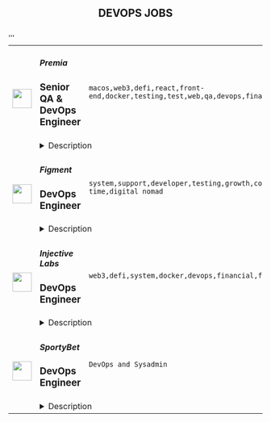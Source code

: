 <div align="center"><h2>DEVOPS JOBS</h2></div><table><tr>
                <td width="100" height="100" rowspan="2">
                    <img src="https://remoteok.com/assets/img/jobs/012c1505cd2cc2f3fd85a979193292a91677614405.png" width="38px" height="auto">
                </td>
                <td width="300">
                    <h5>Premia</h5>
                    <h3>Senior QA & DevOps Engineer</h3>
                </td>
                <td width="300">
                    <code>macos,web3,defi,react,front-end,docker,testing,test,web,qa,devops,financial,cloud,senior,operations,analytics,engineer</code>
                </td>
                <td width="200">
                <text>12 days ago</text>
                </td>
                <td width="100" rowspan="2">
                <a href="https://remoteOK.com/remote-jobs/remote-senior-qa-devops-engineer-premia-201650" align="right" target="_blank">Apply</a>
                </td>
            </tr>
            <tr>
                <td colspan="3">
                <details><summary>Description</summary>
                <p><b>Senior QA &amp; DevOps Engineer (Remote)</b></p><p><br></p><p>Premia is a decentralized options platform connecting traders and liquidity providers of all backgrounds.  Offering non-custodial options to hedge, speculate, or earn yield on your digital assets.&nbsp; Premia offers first of its kind automated market maker solutions in the DeFi space for Options Contracts through our use of Smart Liquidity Pools and Dynamic Pricing.&nbsp; Premia enables best-in-class pricing based on market volatility, providing fully-featured peer-to-pool trading and capital efficiency to DeFi options.</p><p>&nbsp;</p><p>We are one of the smallest and most impactful teams in crypto. We are a globally distributed organization, with all positions being fully remote.</p><p>&nbsp;</p><p>Weâre looking for a passionate, self-motivated engineer to help us build the next generation of financial products. As a dedicated Development Operations hire, you will gain ownership over our existing suite of web products, as well as the ability to influence the creation, design, and execution of future products. You will be responsible for ensuring a consistent, high-quality user experience across trading interfaces, data-heavy analytics pages, documentation portals, subgraph on <a href="https://thegraph.com/explorer" class="postings-link">The Graph</a> and more.</p><p><br></p><p><b>Who are you?</b></p><p><br></p><p><span style="font-size: 11pt">A senior-level quality assurance or testing engineer with a focus on web applications who is also a crypto-native.&nbsp;</span></p><p><br></p><p><span style="font-size: 11pt">You have extensive experience designing and executing manual and automated tests. You&nbsp;are proficient with Javascript/Typescript, </span><a href="http://React.js" style="font-size: 11pt" class="postings-link">React.js</a><span style="font-size: 11pt">, testing libraries such as Jest/Mocha, automated front-end testing tools like Playwright/Puppeteer, and CI/CD tools such as Jenkins/Github Actions.</span></p><p><br></p><p><span style="font-size: 11pt">You have experience and are culturally aligned with fast-moving small teams. You have worked at remote (globally distributed) startups before. You are self-driven, are comfortable wearing many hats and can ship patches and features swiftly when needed. You can identify company priorities, own them, and iterate quickly to ship the best solution.</span></p><p><span style="font-size: 11pt">You can write and speak fluent English and have great communication skills.</span></p><p><br></p><p><b>Responsibilities</b></p><p>As a Senior QA + DevOps Engineer you will work with the Front-end team to: </p><p>-Create and document automated and manual test plans and procedures </p><p>-Configure and set up testing environments </p><p>-Implement, run, and monitor automated tests </p><p>-Help polish our development cycle </p><p>-Continuously improve our existing CI/CD pipelines </p><p>-Write scripts in the language of your choice that can help us improve the QA process</p><p><br></p><p><b>Requirements</b></p><p><span style="font-size: 14.6667px">-</span><span style="font-size: 11pt">At least 3 years of React + QA experience</span></p><p><span style="font-size: 14.6667px">-</span><span style="font-size: 11pt">Passion for web3 / DeFi</span></p><p><span style="font-size: 14.6667px">-</span><span style="font-size: 11pt">Extensive experience in designing and executing manual and automated tests</span></p><p><span style="font-size: 14.6667px">-</span><span style="font-size: 11pt">Extensive experience with </span><b style="font-size: 11pt">JS/TS + React</b></p><p><span style="font-size: 14.6667px">-</span><span style="font-size: 11pt">Extensive experience with automation tools (</span><b style="font-size: 11pt">Playwright</b><span style="font-size: 11pt">&nbsp;</span><span style="font-size: 14.6667px">preferred</span><span style="font-size: 11pt">)</span></p><p><span style="font-size: 14.6667px">-</span><span style="font-size: 11pt">Experience with CI/CD tools (</span><b style="font-size: 11pt">Github Actions</b><span style="font-size: 11pt">&nbsp;</span><span style="font-size: 14.6667px">preferred</span><span style="font-size: 11pt">)</span></p><p><span style="font-size: 14.6667px">-</span><span style="font-size: 11pt">Fluent with different operating systems (Linux, MacOS etc.)</span></p><p><span style="font-size: 14.6667px">-</span><span style="font-size: 11pt">An entrepreneurial nature, willing to take ownership and work in areas beyond your comfort zone</span></p><p><span style="font-size: 14.6667px">-</span><span style="font-size: 11pt">Excellent communication &amp; Escalation Habits</span></p><p><span style="font-size: 14.6667px">-</span><span style="font-size: 11pt">(Nice to have) Previous experience with </span><a href="http://web3.js" style="font-size: 11pt" class="postings-link">web3.js</a><span style="font-size: 11pt"> or </span><a href="http://ethers.js" style="font-size: 11pt" class="postings-link">ethers.js</a><span style="font-size: 11pt"> libraries.</span></p><p><span style="font-size: 14.6667px">-</span><span style="font-size: 11pt">(Nice to have) Cloud infrastructure / Docker experience </span></p>\n<p><p><br></p></p>\n<p><b>Benefits</b></p><p>Work from anywhere (Remote first), Flexible working hours, Flexible vacation policy, Competitive Salary + Token bonus (portion or all can be paid in Crypto).&nbsp; Premia is committed to a diverse and inclusive workplace and is an equal opportunity employer. We do not discriminate on the basis of race, national origin, gender, gender identity, sexual orientation, protected veteran status, disability, age, or other legally protected status.</p><p><br></p><p>Premia welcomes all qualified persons to apply. Compensation will be competitive and commensurate with experience. This is a full time role.</p><p><br></p><p>To find out more you can view their website at <a href="https://premia.finance/" class="postings-link">https://premia.finance/</a></p><br/><br/>Please mention the word **COOPERATIVE** and tag RMzQuODIuMTUxLjY= when applying to show you read the job post completely (#RMzQuODIuMTUxLjY=). This is a beta feature to avoid spam applicants. Companies can search these words to find applicants that read this and see they're human.
                </details>
                </td>
            </tr>,<tr>
                <td width="100" height="100" rowspan="2">
                    <img src="https://remoteok.com/assets/img/jobs/9ff7b91b4306342ca183b10e79ebf39d1677654998.peg" width="38px" height="auto">
                </td>
                <td width="300">
                    <h5>Figment</h5>
                    <h3>DevOps Engineer</h3>
                </td>
                <td width="300">
                    <code>system,support,developer,testing,growth,code,web,devops,node,management,lead,sales,health,engineer,full-time,digital nomad</code>
                </td>
                <td width="200">
                <text>12 days ago</text>
                </td>
                <td width="100" rowspan="2">
                <a href="https://remoteOK.com/remote-jobs/remote-devops-engineer-figment-201896" align="right" target="_blank">Apply</a>
                </td>
            </tr>
            <tr>
                <td colspan="3">
                <details><summary>Description</summary>
                <div class="content-intro"><p>At <a href="https://www.figment.io" target="_blank" rel="noopener noreferrer nofollow">Figment</a>, our mission is to create an Internet that is truly decentralized where users can freely interact, share, collaborate, and exchange goods and services in a trustless environment. We offer staking, middleware, and application layer solutions for token holders and developers investing in and building on Web 3 technologies. Together, we can build a better Internet.</p></div><p>We are seeking a versatile DevOps Engineer to help automate our infrastructure with Infrastructure as Code and help support our developers with a premium self service development experience.</p>
<p>This is a full-time remote position, with team members in North America and Europe.</p>
<p>Maintain and build a scalable infrastructure for a very fast growing company.</p>
<p>You will report to the Platform Team Lead and work with a group of DevOps generalists. Itâs critical that you are comfortable working in an unstructured environment, dealing with uncertainty, minimal direction, and working across a range of projects.</p>
<p><strong>Responsibilities/Duties</strong></p>
<ul>
<li>Help build and maintain deployment pipelines</li>
<li>Build E2E testing environments</li>
<li>Help developers productionize their applications</li>
<li>Deployment automation with Kubernetes and Helm</li>
<li>Maintain and manage infrastructure as code using Terraform</li>
<li>Configuration Management with Ansible.</li>
<li>Networking and VPN configuration</li>
<li>Experience with GCP and AWS</li>
</ul>
<p><strong>Qualifications</strong></p>
<ul>
<li>Experience working in high uptime 24/7 environments</li>
<li>In depth prior work with automation and configuration management</li>
<li>Significant experience with one or more common system administration scripting languages</li>
<li>Networking fundamentals</li>
<li>Security best practices</li>
</ul>
<hr>
<p>One of Figmentâs core principles is âMaking the Invisible Visibleâ - ensuring transparency and information sharing in all communication. Figment is committed to transparency regarding pay, benefits, and other compensation types for all internal roles as well as all roles being hired for.</p>
<p><strong>Base Salary:</strong> The US base salary range for this position is $100,00 to $130,000 USD. The Canadian base salary range for this position is $100,00 to $130,000 CAD. This range reflects base salary only, and does not include additional compensation or benefits. <em>For candidates in other countries, the pay range will be disclosed upon your first interview with Figment (being a globally remote company, the list of salary ranges would simply be too long to note here!).</em> The range displayed reflects the minimum and maximum range for a new hire across all of the US. A candidateâs specific pay within the range will be determined by various factors including job-related skills, relevant education, and training.</p>
<p><strong>Benefits:</strong> All employees of Figment receive the following competitive benefits. <em>For candidates beyond Canada and the US, benefits will be outlined during your first interview with Figment.</em></p>
<ul>
<li>100% remote-first environment, with co-working spaces in our employee âhubsâ across the globe for those who enjoy a hybrid model</li>
<li>4 weeks of PTO that kick in day one, with an additional 1 week of flex days</li>
<li>Extended company-paid health benefits that kick in day one</li>
<li>Best in class parental leave and flexible arrangements </li>
<li>A home office stipend to create a space that you enjoy working in</li>
<li>Monthly Wifi reimbursement</li>
<li>A yearly Learning & Development budget</li>
<li>401K (US) or RRSP match (Canada)</li>
<li>Stock Options in the company</li>
<li>Competitive bonus (based on company performance) that is distributed quarterly - we believe that the companyâs success should be shared with our employees often
<ul>
<li>For roles listed within the Sales Department, there is instead a competitive commissions structure which will be outlined during your first interview with Figment</li>
</ul>
</li>
<li>Annual onsite company gatherings and retreats to inspire team bonding, collaboration, and fun!</li>
<li>A culture of honesty, professionalism and risk taking in a high-growth environment</li>
</ul><div class="content-conclusion">
<p><strong>About Figment</strong></p>
<p><span style="font-weight:400;">At Figment, our mission is to support the adoption, growth and long term success of the Web 3 ecosystem. This is Figmentâs unique approach: we make it simple to build on the next generation of blockchain technology.</span></p>
<p><span style="font-weight:400;">We provide enterprise grade node and staking infrastructure and developer tools while also actively participating in community & governance.</span></p>
</div><br/><br/>Please mention the word **HONOR** and tag RMzQuODIuMTUxLjY= when applying to show you read the job post completely (#RMzQuODIuMTUxLjY=). This is a beta feature to avoid spam applicants. Companies can search these words to find applicants that read this and see they're human.
                </details>
                </td>
            </tr>,<tr>
                <td width="100" height="100" rowspan="2">
                    <img src="https://remoteok.com/assets/img/jobs/3e737dbf15ad23f42ecf9e3f166739f41677568520.peg" width="38px" height="auto">
                </td>
                <td width="300">
                    <h5>Injective Labs</h5>
                    <h3>DevOps Engineer</h3>
                </td>
                <td width="300">
                    <code>web3,defi,system,docker,devops,financial,finance,cloud,engineer,linux</code>
                </td>
                <td width="200">
                <text>13 days ago</text>
                </td>
                <td width="100" rowspan="2">
                <a href="https://remoteOK.com/remote-jobs/remote-devops-engineer-injective-labs-201389" align="right" target="_blank">Apply</a>
                </td>
            </tr>
            <tr>
                <td colspan="3">
                <details><summary>Description</summary>
                <h3><b>About Injective Labs</b></h3><p>Injective Labs is trailblazing a new dawn for Web3 enabled finance. We are the core contributors to Injective, one of the fastest growing blockchains in the industry. Injective provides an interoperable smart contracts platform that is optimized for building decentralized finance applications. Interoperability is at the core of Injective, which is natively integrated with chains such as Ethereum, Cosmos and Solana. Developers can rapidly launch premier financial applications suited for mass adoption using Injectiveâs infrastructure and specialized DeFi primitives such as the worldâs first fully on-chain order book.Our team has decades of experience spearheading the largest financial institutions and tech organizations. Injective is incubated by Binance and is backed by leading firms such as Jump Crypto, Pantera and Mark Cuban.</p><p></p><h3><b>About the role:</b></h3><p>Injective Labs is seeking an experienced DevOps Engineer to join the team. The ideal candidate will bring extensive know-how and insights of how to ensure Injectiveâs infrastructure meets the ever growing usage demand. The ideal candidate is passionate about blockchain, DeFi and disrupting the status quo.</p><p></p><h3><b>Responsibilities:</b></h3><br><ul>
<li align="left">Maintain and ensure infrastructure availability and system performance</li>
<li align="left">Optimize system and scalability</li>
<li align="left">Response to incidents and identify potential issues in a timely manner</li>
<li align="left">Deploy and operate Kubernetes cluster</li>
</ul><br><h3><b>Who you are:</b></h3><br><ul>
<li align="left">3+ years of DevOps Engineer experience</li>
<li align="left">Strong cloud platforms experience (AWS, GPC, Azure Cloud)</li>
<li align="left">Ethereum, Tendermint, Cosmos blockchain experience is a plus</li>
<li align="left">Must be fluent and experienced operating production-quality Kubernetes clusters, experience in large-scale cluster operation is a plus.</li>
<li align="left">Experienced in deploying, operating, monitoring, optimizing and troubleshooting large scale infrastructure.</li>
<li align="left">Experience with Docker runtime, Linux kernel is a plus.</li>
<li align="left">Strong understanding of Continuous Integration (CI) and Continuous Deployment (CD).</li>
</ul><p>As an equal opportunity employer we donât tolerate discrimination or harassment of any kind. Whether thatâs based on race, ethnicity, age, gender identity, citizenship, religion, sexual orientation, disability, pregnancy, veteran status or any other protected characteristic as outlined by federal, state or local laws.</p><br/><br/>Please mention the word **DEGINIFIED** and tag RMzQuODIuMTUxLjY= when applying to show you read the job post completely (#RMzQuODIuMTUxLjY=). This is a beta feature to avoid spam applicants. Companies can search these words to find applicants that read this and see they're human.
                </details>
                </td>
            </tr>,<tr>
                <td width="100" height="100" rowspan="2">
                    <img src="https://wwr-pro.s3.amazonaws.com/logos/0066/9171/logo.gif" width="38px" height="auto">
                </td>
                <td width="300">
                    <h5>SportyBet</h5>
                    <h3> DevOps Engineer</h3>
                </td>
                <td width="300">
                    <code>DevOps and Sysadmin</code>
                </td>
                <td width="200">
                <text>39 days ago</text>
                </td>
                <td width="100" rowspan="2">
                <a href="https://weworkremotely.com/remote-jobs/sportybet-devops-engineer" align="right" target="_blank">Apply</a>
                </td>
            </tr>
            <tr>
                <td colspan="3">
                <details><summary>Description</summary>
                <img src="https://we-work-remotely.imgix.net/logos/0066/9171/logo.gif?ixlib=rails-4.0.0&w=50&h=50&dpr=2&fit=fill&auto=compress" />

<p>
  <strong>Headquarters:</strong> London
    <br /><strong>URL:</strong> <a href="https://sportybet.com">https://sportybet.com</a>
</p>

<div>Sporty's sites are some of the most popular on the internet, consistently staying in Alexa's list of top websites for the countries they operate in</div><div><br></div><div>We spend millions per year on our infrastructure in order to support millions of users across more than 20 countries. Our DevOps Engineers play a key role in ensuring the smooth operation of the site, as well as setting up new infrastructure for greenfield projects and geographic expansion. <br><br>In support of our global expansion and due to increased demands on our platforms we're building a remote Devops and Site Reliability Team </div><div>
<br><br>
</div><div>
<strong>Who We Are<br></strong><br>
</div><div><br></div><div>Sporty Group is a consumer internet and technology business with an unrivalled sports media, gaming, social, and fintech platform which serves millions of daily active users across the globe via technology and operations hubs across more than 10 countries and 3 continents.</div><div><br></div><div>The recipe for our success is to discover intelligent and energetic people, who are passionate about our products and serving our users, and attract and retain them with a dynamic and flexible work life which empowers them to create value and rewards them generously based upon their contribution.</div><div><br></div><div>We have already built a capable and proven team of 300+ high achievers from a diverse set of backgrounds  and we are looking for more talented individuals to drive further growth and contribute to the innovation, creativity and hard work that currently serves our users further via their grit and innovation.</div><div>
<br><br>
</div><div>
<strong>Our Stack<br></strong><br>
</div><div><br></div><div>Languages: Java / Spring Boot, TypeScript / VueJS</div><div>Cloud Libraries: Netflix Eureka, Netflix Ribbon, Feign, Netflix Zuul</div><div>Database: MySQL, Oracle, Mybatis, Druid</div><div>Cache: Redisson, ElastiCache, Redis</div><div>MQ:  Apache RocketMQ</div><div>Tasking:  Elastic Job</div><div>Server: Netty</div><div>LoadBalance &amp; Proxy: Nginx</div><div>Virtualization: Docker, Kubernetes, Rancher</div><div>Computing &amp; Storage: AWS EC2, VPC, AWS Lambda, EBS, S3</div><div>Maintenance: AWS Opsworks, Salt, Chef</div><div>CI/CD: Drone, AWS Codepipeline, Jenkins</div><div>Monitoring: Grafana, Prometheus, AWS Cloudwatch</div><div>Logging: ELK, Rsyslog, Log4j2</div><div>CDN: Cloudflare</div><div><br></div><div>
<br><strong>Responsibilities<br></strong><br>
</div><div><br></div><div>Work with a team of DevOps and DBA professionals</div><div><br></div><div>Improve existing infrastructure and processes in the 6 countries we’re currently deployed in as well as streamlining processes deploy to new countries in the future</div><div><br></div><div>Holistically improve all aspects of our DevOps infrastructure including: reducing costs; streamlining environment provisioning; lowering response times and incorporating the latest techniques and technologies</div><div><br></div><div>Monitor and maintain the existing cloud infrastructure via autoscaling, automated alerts, and OpsWork and Grafana dashboards</div><div><br></div><div>Take ownership and responsibility for our cloud operation activities</div><div><br></div><div>Liaise with external security agencies for annual audits as well as perform our own internal security sweeps</div><div><br></div><div>Aid in reconfiguring existing architecture to allow for rapid deployments to new countries</div><div><br></div><div>Mentoring less experienced team members </div><div><br></div><div>
<br><strong>Requirements<br></strong><br>
</div><div><br></div><div>3+ years DevOps experience</div><div><br></div><div>Experience independently leading the planning and deployment of a project</div><div><br></div><div>Experienced with cloud platforms, especially AWS, including solid knowledge of how to utilise cloud resources to fulfil the demand from other teams and production</div><div><br></div><div>A sound understanding of modern Micro Services and Service Mesh concepts</div><div><br></div><div>Experience managing Kubernetes, including CI / CD with Kubernetes</div><div><br></div><div>Solid networking knowledge, especially the TCP / IP stack and HTTP protocol</div><div><br></div><div>A strong understanding of cache, including CDN, HTTP cache, Redis / Memcached</div><div><br></div><div>Excellent troubleshooting skills, including Linux OS issue diagnosis and OS parameter optimisation, JVM optimisation would be highly advantageous</div><div><br></div><div>
<br><br><strong>Interview Process</strong>
</div><div><br></div><ul>
<li>HackerRank Test </li>
<li>Remote interview with 2 Engineers + Lead or Director</li>
<li>24-72 hour feedback loops throughout process </li>
</ul><div><br></div><div>
<strong>Benefits<br></strong><br>
</div><ul>
<li>Quarterly and flash bonuses</li>
<li>Flexible working hours</li>
<li>Top-of-the-line equipment</li>
<li>Education allowance</li>
<li>Referral bonuses</li>
<li>28 days paid annual leave</li>
<li>Annual company retreat - we all went to Dubai in 2022 and are planning 2 more retreats for 2023!</li>
<li>Highly talented, dependable co-workers in a global, multicultural organisation</li>
<li>We score 100% on The Joel Test</li>
<li>Our teams are small enough for you to be impactful</li>
<li>Our business is globally established and successful, offering stability and security to our Team Members</li>
</ul>

<p><strong>To apply:</strong> <a href="https://weworkremotely.com/remote-jobs/sportybet-devops-engineer">https://weworkremotely.com/remote-jobs/sportybet-devops-engineer</a></p>

                </details>
                </td>
            </tr>,<tr>
                <td width="100" height="100" rowspan="2">
                    <img src="https://weworkremotely.com/assets/IsotypeV2-1ebe3dd57673f3e8d02b7490bc0faaef55d6a95d3a4aaf17298bd3ed503ae7fe.svg" width="38px" height="auto">
                </td>
                <td width="300">
                    <h5>Proxify AB</h5>
                    <h3> Senior DevOps Engineer</h3>
                </td>
                <td width="300">
                    <code>DevOps and Sysadmin</code>
                </td>
                <td width="200">
                <text>157 days ago</text>
                </td>
                <td width="100" rowspan="2">
                <a href="https://weworkremotely.com/remote-jobs/proxify-ab-senior-devops-engineer" align="right" target="_blank">Apply</a>
                </td>
            </tr>
            <tr>
                <td colspan="3">
                <details><summary>Description</summary>
                

<p>
  <strong>Headquarters:</strong> Sweden
    <br /><strong>URL:</strong> <a href="http://career.proxify.io">http://career.proxify.io</a>
</p>

<div><strong>The Role:</strong></div><div>We are searching for a Senior DevOps Engineer. You can be a perfect candidate if you are growth-oriented, you take pleasure in your work, and you enjoy working on new ideas to develop exciting products. By joining Proxify, you will get considerable opportunities to work with leading brands and amazing startups to build their next product and growth features. </div><div><br></div><div><strong>What we are looking for:</strong></div><div><br></div><ul>
<li>You have +4 years of solid development experience as a DevOps Engineer;</li>
<li>You have +3 years of experience in Azure Cloud and Kubernetes;</li>
<li>You have good understanding of operating, monitoring, and documenting cloud solutions;</li>
<li>Responsible and able to work with minimal supervision;</li>
<li>Upper-intermediate English level;</li>
<li>You can communicate well with both technical and non-technical clients.</li>
</ul><div>
<strong><br>Nice-to-have:</strong> <br><br>
</div><ul>
<li>Timezone: CET (+/- 3 hours);</li>
<li>Azure certifications in Cloud development and architecture would be a plus.</li>
</ul><div>
<strong><br>Responsibilities:<br></strong><br>
</div><ul>
<li>Set up and maintain local development and test environments (based on containers and similar technologies);</li>
<li>Set up CI/CD pipelines, including build processes for container images and delivery to container registries;</li>
<li>Planning and setting up automated updates to AKS (Azure Kubernetes Service) and surrounding infrastructure components;</li>
<li>Continued setup and improvement of Cloud infrastructure to support new cloud-native solutions;</li>
<li>Collaborate with the stakeholders.</li>
</ul><div>
<strong>What we offer:<br></strong>💻 <strong>100% remote work</strong>: Work from anywhere.<br>👌🏻 <strong>Flexibility</strong>: The ability to change the project to another one.<br>💵 <strong>Financial growth</strong>: Competitive compensation and performance-based increases.<br>🧘🏻‍♂️ <strong>Freedom</strong>: Very flexible working schedule<br>.🚀 <strong>360-degree growth</strong>: Opportunities for professional development and personal growth.</div><div>
<br><br>
</div><div><strong>Your benefits with Proxify:</strong></div><ul>
<li>
<strong>Be part of the Proxify community</strong>: Network with like-minded and enthusiastic individuals to make a difference. </li>
<li>
<strong>Make an impact</strong>: You get the opportunity to work on projects that inspire you and add value to your career.</li>
<li>
<strong>Transparency</strong>: Contracts with transparency in earnings and working hours.</li>
<li>
<strong>Save your time</strong>: Fast and efficient hiring process to match you with the project of your preference.</li>
<li>
<strong>Ownership: </strong>Take ownership of your work and enjoy more freedom in your career.</li>
</ul><div>
<br><br><br>
</div>

<p><strong>To apply:</strong> <a href="https://weworkremotely.com/remote-jobs/proxify-ab-senior-devops-engineer">https://weworkremotely.com/remote-jobs/proxify-ab-senior-devops-engineer</a></p>

                </details>
                </td>
            </tr>,<tr>
                <td width="100" height="100" rowspan="2">
                    <img src="https://pbs.twimg.com/profile_images/966759182589308928/s5rZXoWk_400x400.jpg" width="38px" height="auto">
                </td>
                <td width="300">
                    <h5>Status</h5>
                    <h3>DevOps Engineer (Infra)</h3>
                </td>
                <td width="300">
                    <code></code>
                </td>
                <td width="200">
                <text>0 days ago</text>
                </td>
                <td width="100" rowspan="2">
                <a href="https://boards.greenhouse.io/embed/job_app?for=status72&token=4864237&b=https%3A%2F%2Fjobs.status.im%2F" align="right" target="_blank">Apply</a>
                </td>
            </tr>
            <tr>
                <td colspan="3">
                <details><summary>Description</summary>
                
    <div class="content-intro"><p style="text-align: justify;"><strong>About Status</strong></p>
<p style="text-align: justify;"><span style="font-weight: 400;">Status is building the tools and infrastructure for the advancement of a secure, private, and open web3.&nbsp;</span></p>
<p style="text-align: justify;"><span style="font-weight: 400;">With the high level goals of preserving the right to privacy, mitigating the risk of censorship, and promoting economic trade in a transparent, open manner, Status is building a community where anyone is welcome to join and contribute.</span></p>
<p style="text-align: justify;"><span style="font-weight: 400;">As an organization, Status seeks to push the web3 ecosystem forward through research, creation of developer tools, and support of the open source community.&nbsp;</span></p>
<p style="text-align: justify;"><span style="font-weight: 400;">As a product, Status is an open source, Ethereum-based app that gives users the power to chat, transact, and access a revolutionary world of DApps on the decentralized web. But Status is also building foundational infrastructure for the whole Ethereum ecosystem, including the Nimbus ETH 1.0 and 2.0 clients, the Keycard hardware wallet, and the Waku messaging protocol (a continuation of Whisper).</span></p>
<p style="text-align: justify;"><span style="font-weight: 400;">As a team, Status has been completely distributed since inception.&nbsp; Our team is currently 150+ core contributors strong, and welcomes a growing number of community members from all walks of life, scattered all around the globe.&nbsp;</span></p>
<p style="text-align: justify;"><span style="font-weight: 400;">We care deeply about open source, and our organizational structure has minimal hierarchy and no fixed work hours. We believe in working with a high degree of autonomy while supporting the organization's priorities.</span></p></div>

    <p>&nbsp;</p>
<p><strong>About Codex</strong></p>
<p><span style="font-weight: 400;">We are a diverse team of experienced researchers and engineers scattered around the world working at the intersection of P2P networks and bleeding-edge Zero Knowledge technology. We’re building the next generation storage engine that attempts to “untie the knot” of incentivized storage. Our goal is to deliver a more advanced decentralized storage protocol that pushes the state of the art of decentralized storage solutions forward. <br><br>We’re looking for an experienced DevOps Engineer with a strong industry background in all aspects of DevOps and related tasks.</span></p>
<p><span style="font-weight: 400;">https://codex.storage/</span></p>
<p>&nbsp;</p>
<p><strong>The role</strong></p>
<p><span style="font-weight: 400;">You'll focused on automating and optimizing software development processes and infrastructure management and ensuring the reliability, stability, and security of our systems and software applications.</span></p>
<p>&nbsp;</p>
<p><strong>Who you are</strong></p>
<p>You have strong Linux Fundamentals:</p>
<ul>
<li>Distros and package managers</li>
<li>Good understanding of process management</li>
</ul>
<p>You have programming experience:</p>
<ul>
<li>At least a few languages and showing the ability to learn</li>
<li>Bash as a minimum; Python, Groovy would be nice</li>
</ul>
<p>You have experience in Continuous Integration:</p>
<ul>
<li>Jenkins CI - Pipelines are written in Groovy</li>
<li>GitHub Actions - PR builds, mostly</li>
</ul>
<p>You have experience in Security:</p>
<ul>
<li>Good understanding of OpenSSH</li>
<li>GnuPG for encryption of secrets and backups</li>
</ul>
<p>&nbsp;</p>
<p><strong>Bonus points if</strong></p>
<p>Experience in Continuous Integration:&nbsp;</p>
<ul>
<li>Jenkins&nbsp;</li>
<li>GitHub Actions</li>
<li>Nix / NixOS</li>
</ul>
<p>Experience building the following processes:</p>
<ul>
<li>Gradle, Maven, Yarn, FDroid - for Android</li>
<li>XCode, Fastlane, Gems, clj - for iOS</li>
<li>AppImage, Qt, DeployQt - for Linux</li>
<li>VS Build Tools, MinGw, Scoop - for Windows</li>
<li>Brew, CMake, XCode CodeSign - for MacOS</li>
</ul>
<p>Experience in the following programming languages:</p>
<ul>
<li>Groovy scripting</li>
<li>Go programming</li>
</ul>
<p>Experience in Infra automation:</p>
<ul>
<li>Ansible and Terraform</li>
<li>Kubernetes</li>
</ul>
<p>Windows fundamentals:</p>
<ul>
<li>Windows Server Core administration using PowerShell</li>
</ul>
<p>Decentralized Software:</p>
<ul>
<li>Fundamental to messaging and other functions of the App</li>
<li>Ethereum, Status-go, Nimbus, IPFS, Swarm</li>
</ul>
<p>&nbsp;</p>
<p><strong>Compensation</strong></p>
<p>The expected compensation range for this role is $100,000 - $120,000 (negotiable, dependent on how we assess your skills and experience throughout our interview process.&nbsp;</p>
<p>&nbsp;</p>
<p><strong>Hiring process</strong></p>
<ol>
<li>Interview with the&nbsp;Talent team</li>
<li>Interview with the Head of Infrastructure</li>
<li>Interview with DevOps Engineer of the Blockchain team</li>
<li>Assessment (paid)</li>
<li>Final interview with Codex Team Lead</li>
</ol>
<p><em>[The steps may change along the way if we see it makes sense to adapt the interview stages, so please consider the above as a guideline]</em></p>

    

    

                </details>
                </td>
            </tr>,<tr>
                <td width="100" height="100" rowspan="2">
                    <img src="https://pbs.twimg.com/profile_images/1470600385861611521/zGMS9sPM_400x400.png" width="38px" height="auto">
                </td>
                <td width="300">
                    <h5>Coalesce</h5>
                    <h3>DevOps Engineer</h3>
                </td>
                <td width="300">
                    <code></code>
                </td>
                <td width="200">
                <text>0 days ago</text>
                </td>
                <td width="100" rowspan="2">
                <a href="https://jobs.lever.co/coalesce.io/497eaa6d-bd10-438d-8ea9-0cf90a2b2d05" align="right" target="_blank">Apply</a>
                </td>
            </tr>
            <tr>
                <td colspan="3">
                <details><summary>Description</summary>
                <div class="section page-centered" data-qa="job-description"><div><span style="font-size: 10pt">Coalesce Software is hiring a DevOps Engineer to help us build the future of data analytics tooling. In this role you will play an important role in delivering our SaaS product to our customers at velocity and with reliability, working closely with our product, engineering, and customer success teams to keep our product moving forward and ensure an exceptional user experience for our customers.</span></div><div><br></div><div><span style="font-size: 10pt">What exactly does Coalesce do? Coalesce solves the most commonly failed project in IT: the data warehouse. Companies today need to be-data driven to be competitive. Coalesce is the only cloud-first data platform that enables companies to transform and streamline their analytics process, enabling data-driven decision making and visibility at enterprise scale.</span></div></div><div class="section page-centered"><div><h3>Key Responsibilities</h3><ul class="posting-requirements plain-list"><ul><li>Design and implement automated software builds, testing infrastructure, deployments, and associated monitoring</li><li>Contribute to CI/CD processes and infrastructure to facilitate faster deployment and testing times for software engineering teams</li><li>Contribute to planning and prioritization discussions</li><li>Facilitate onboarding customers from an infrastructure perspective</li></ul></ul></div></div><div class="section page-centered"><div><h3>Qualifications</h3><ul class="posting-requirements plain-list"><ul><li>Proficient with Kubernetes and/or Docker, preferably experience with GKE</li><li>Proficient with Google Cloud Platform or any major cloud platform--including experience with setting up and maintaining VMs, load balancing, containerization, certificates, etc.</li><li>Experience with GitHub Actions and Argo or similar CI/CD tooling</li><li>Experience with Terraform or similar IaaS</li><li>Experience with monitoring SaaS services</li><li>Exposure to software testing and the software development lifecycle</li></ul></ul></div></div><!--[2022-11-28] [GOLD-2535] Remove payTransparencyV1 when feature flag is fully removed--><div class="section page-centered" data-qa="closing-description"><div><span style="font-size: 10pt">Not a perfect fit? That’s OK! We have senior team members that can help you level up… Most importantly we are looking for individuals with the demonstrated ability to independently learn and develop. If you have an interest in data analytics and building great software with a high caliber team, we want to hear from you.</span></div></div><div class="section page-centered last-section-apply" data-qa="btn-apply-bottom"><a class="postings-btn template-btn-submit cerulean" data-qa="show-page-apply" href="https://jobs.lever.co/coalesce.io/497eaa6d-bd10-438d-8ea9-0cf90a2b2d05/apply">Apply for this job</a></div>
                </details>
                </td>
            </tr></table>